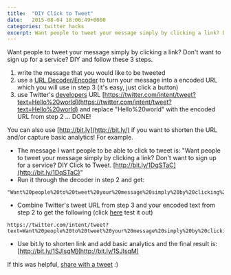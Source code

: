 ```yaml
---
title:  "DIY Click to Tweet"
date:   2015-08-04 18:06:49+0000
categories: twitter hacks
excerpt: Want people to tweet your message simply by clicking a link? Don't want to sign up for a service? DIY and follow these 3 steps.
---
```


Want people to tweet your message simply by clicking a link? Don't want to sign up for a service? DIY and follow these 3 steps.

1.  write the message that you would like to be tweeted
2.  use a [URL Decoder/Encoder](http://meyerweb.com/eric/tools/dencoder/) to turn your message into a encoded URL which you will use in step 3 (it's easy, just click a button)
3.  use Twitter's [developers](https://dev.twitter.com/web/tweet-button) URL [https://twitter.com/intent/tweet?text=Hello%20world](https://twitter.com/intent/tweet?text=Hello%20world) and replace "Hello%20world" with the encoded URL from step 2 ... DONE!

You can also use [http://bit.ly](http://bit.ly/) if you want to shorten the URL and/or capture basic analytics! For example.

*   The message I want people to be able to click to tweet is: "Want people to tweet your message simply by clicking a link? Don't want to sign up for a service? DIY Click to Tweet. [http://bit.ly/1DqSTaC](http://bit.ly/1DqSTaC)"
*   Run it through the decoder in step 2 and get:

~~~
"Want%20people%20to%20tweet%20your%20message%20simply%20by%20clicking%20a%20link%3F%20Don%27t%20want%20to%20sign%20up%20for%20a%20service%3F%20DIY%20Click%20to%20Tweet.%20http%3A%2F%2Fbit.ly%2F1DqSTaC"
~~~

*   Combine Twitter's tweet URL from step 3 and your encoded text from step 2 to get the following (click [here](https://twitter.com/intent/tweet?text=Want%20people%20to%20tweet%20your%20message%20simply%20by%20clicking%20a%20link%3F%20Don%27t%20want%20to%20sign%20up%20for%20a%20service%3F%20DIY%20Click%20to%20Tweet%20http%3A%2F%2Fbit.ly%2F1DqSTaC) test it out)

~~~
https://twitter.com/intent/tweet?text=Want%20people%20to%20tweet%20your%20message%20simply%20by%20clicking%20a%20link%3F%20Don%27t%20want%20to%20sign%20up%20for%20a%20service%3F%20DIY%20Click%20to%20Tweet%20http%3A%2F%2Fbit.ly%2F1DqSTaC
~~~

*   Use bit.ly to shorten link and add basic analytics and the final result is: [http://bit.ly/1SJlsqM](http://bit.ly/1SJlsqM)

If this was helpful, [share with a tweet](http://bit.ly/1SJlsqM) :)
